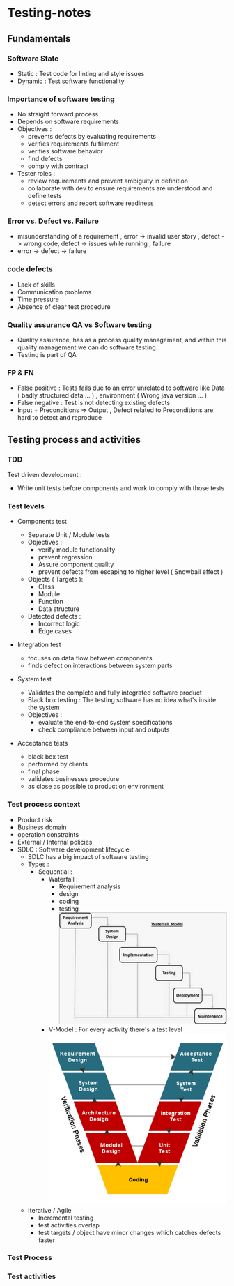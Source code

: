 # Testing-notes

## Fundamentals

### Software State

- Static : Test code for linting and style issues
- Dynamic : Test software functionality

### Importance of software testing

- No straight forward process
- Depends on software requirements
- Objectives :
  - prevents defects by evaluating requirements
  - verifies requirements fulfillment
  - verifies software behavior
  - find defects
  - comply with contract
- Tester roles :
  - review requirements and prevent ambiguity in definition
  - collaborate with dev to ensure requirements are understood and define tests
  - detect errors and report software readiness

### Error vs. Defect vs. Failure

- misunderstanding of a requirement , error -> invalid user story , defect -> wrong code, defect -> issues while running , failure
- error -> defect -> failure

### code defects

- Lack of skills
- Communication problems
- Time pressure
- Absence of clear test procedure

### Quality assurance QA vs Software testing

- Quality assurance, has as a process quality management, and within this quality management we can do software testing.
- Testing is part of QA

### FP & FN

- False positive : Tests fails due to an error unrelated to software like Data ( badly structured data ... ) , environment ( Wrong java version ... )
- False negative : Test is not detecting existing defects
- Input + Preconditions => Output , Defect related to Preconditions are hard to detect and reproduce

## Testing process and activities

### TDD

Test driven development :

- Write unit tests before components and work to comply with those tests

### Test levels

- Components test
  - Separate Unit / Module tests
  - Objectives :
    - verify module functionality
    - prevent regression
    - Assure component quality
    - prevent defects from escaping to higher level ( Snowball effect )
  - Objects ( Targets ):
    - Class
    - Module
    - Function
    - Data structure
  - Detected defects :
    - Incorrect logic
    - Edge cases
- Integration test
  - focuses on data flow between components
  - finds defect on interactions between system parts
- System test

  - Validates the complete and fully integrated software product
  - Black box testing : The testing software has no idea what's inside the system
  - Objectives :
    - evaluate the end-to-end system specifications
    - check compliance between input and outputs

- Acceptance tests
  - black box test
  - performed by clients
  - final phase
  - validates businesses procedure
  - as close as possible to production environment

### Test process context

- Product risk
- Business domain
- operation constraints
- External / Internal policies
- SDLC : Software development lifecycle
  - SDLC has a big impact of software testing
  - Types :
    - Sequential :
      - Waterfall :
        - Requirement analysis
        - design
        - coding
        - testing ![w](water.jpg)
      - V-Model : For every activity there's a test level ![v](vmodel.png)
  - Iterative / Agile
    - Incremental testing
    - test activities overlap
    - test targets / object have minor changes which catches defects faster

### Test Process

### Test activities
